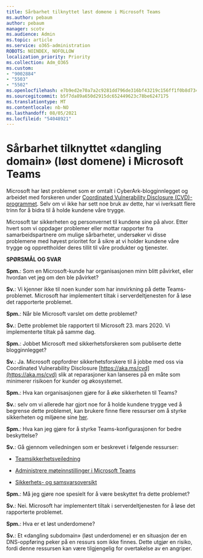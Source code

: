 ```yaml
---
title: Sårbarhet tilknyttet løst domene i Microsoft Teams
ms.author: pebaum
author: pebaum
manager: scotv
ms.audience: Admin
ms.topic: article
ms.service: o365-administration
ROBOTS: NOINDEX, NOFOLLOW
localization_priority: Priority
ms.collection: Adm_O365
ms.custom:
- "9002884"
- "5503"
- "5502"
ms.openlocfilehash: e7b9ed2e70a7a2c9281dd796de316bf43219c156ff1f0b8d734b428a482af4d6
ms.sourcegitcommit: b5f7da89a650d2915dc652449623c78be6247175
ms.translationtype: MT
ms.contentlocale: nb-NO
ms.lasthandoff: 08/05/2021
ms.locfileid: "54048921"
---
```

# <a name="microsoft-teams-dangling-domain-vulnerability"></a>Sårbarhet tilknyttet «dangling domain» (løst domene) i Microsoft Teams

Microsoft har løst problemet som er omtalt i CyberArk-blogginnlegget og arbeidet med forskeren under [Coordinated Vulnerability Disclosure (CVD)-programmet](https://aka.ms/cvd). Selv om vi ikke har sett noe bruk av dette, har vi iverksatt flere trinn for å bidra til å holde kundene våre trygge.

Microsoft tar sikkerheten og personvernet til kundene sine på alvor. Etter hvert som vi oppdager problemer eller mottar rapporter fra samarbeidspartnere om mulige sårbarheter, undersøker vi disse problemene med høyest prioritet for å sikre at vi holder kundene våre trygge og opprettholder deres tillit til våre produkter og tjenester.

**SPØRSMÅL OG SVAR**

**Spm.**: Som en Microsoft-kunde har organisasjonen minn blitt påvirket, eller hvordan vet jeg om den ble påvirket?

**Sv.**: Vi kjenner ikke til noen kunder som har innvirkning på dette Teams-problemet. Microsoft har implementert tiltak i serverdeltjenesten for å løse det rapporterte problemet.

**Spm.**: Når ble Microsoft varslet om dette problemet?

**Sv.**: Dette problemet ble rapportert til Microsoft 23. mars 2020. Vi implementerte tiltak på samme dag.

**Spm.**: Jobbet Microsoft med sikkerhetsforskeren som publiserte dette blogginnlegget?

**Sv.**: Ja. Microsoft oppfordrer sikkerhetsforskere til å jobbe med oss via Coordinated Vulnerability Disclosure [https://aka.ms/cvd](https://aka.ms/cvd) slik at reparasjoner kan lanseres på en måte som minimerer risikoen for kunder og økosystemet.  

**Spm.**: Hva kan organisasjonen gjøre for å øke sikkerheten til Teams?  

**Sv.**: selv om vi allerede har gjort noe for å holde kundene trygge ved å begrense dette problemet, kan brukere finne flere ressurser om å styrke sikkerheten og miljøene sine [her](https://www.microsoft.com/microsoft-365/blog/2020/04/06/it-professionals-privacy-security-microsoft-teams/).  

**Spm.**: Hva kan jeg gjøre for å styrke Teams-konfigurasjonen for bedre beskyttelse?

**Sv.**: Gå gjennom veiledningen som er beskrevet i følgende ressurser: 

- [Teamsikkerhetsveiledning](https://docs.microsoft.com/microsoftteams/teams-security-guide)

- [Administrere møteinnstillinger i Microsoft Teams](https://docs.microsoft.com/microsoftteams/meeting-settings-in-teams)

- [Sikkerhets- og samsvarsoversikt](https://docs.microsoft.com/microsoftteams/security-compliance-overview)

**Spm.**: Må jeg gjøre noe spesielt for å være beskyttet fra dette problemet?

**Sv.**: Nei. Microsoft har implementert tiltak i serverdeltjenesten for å løse det rapporterte problemet.

**Spm.**: Hva er et løst underdomene?

**Sv.**: Et «dangling subdomain» (løst underdomene) er en situasjon der en DNS-oppføring peker på en ressurs som ikke finnes.  Dette utgjør en risiko, fordi denne ressursen kan være tilgjengelig for overtakelse av en angriper.
